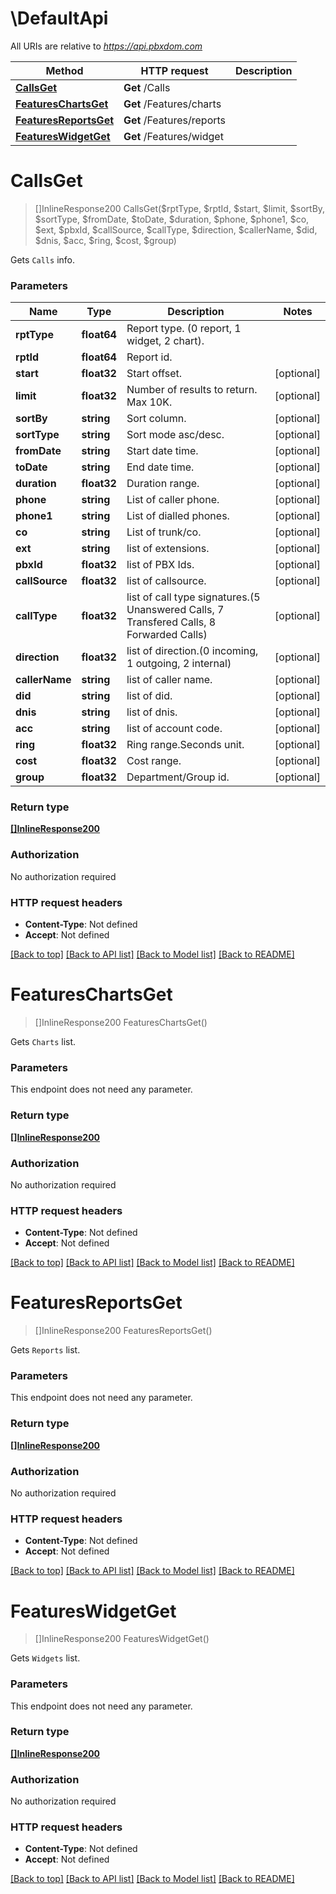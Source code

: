# \DefaultApi

All URIs are relative to *https://api.pbxdom.com*

Method | HTTP request | Description
------------- | ------------- | -------------
[**CallsGet**](DefaultApi.md#CallsGet) | **Get** /Calls | 
[**FeaturesChartsGet**](DefaultApi.md#FeaturesChartsGet) | **Get** /Features/charts | 
[**FeaturesReportsGet**](DefaultApi.md#FeaturesReportsGet) | **Get** /Features/reports | 
[**FeaturesWidgetGet**](DefaultApi.md#FeaturesWidgetGet) | **Get** /Features/widget | 


# **CallsGet**
> []InlineResponse200 CallsGet($rptType, $rptId, $start, $limit, $sortBy, $sortType, $fromDate, $toDate, $duration, $phone, $phone1, $co, $ext, $pbxId, $callSource, $callType, $direction, $callerName, $did, $dnis, $acc, $ring, $cost, $group)



Gets `Calls` info. 


### Parameters

Name | Type | Description  | Notes
------------- | ------------- | ------------- | -------------
 **rptType** | **float64**| Report type. (0 report, 1 widget, 2 chart). | 
 **rptId** | **float64**| Report id. | 
 **start** | **float32**| Start offset. | [optional] 
 **limit** | **float32**| Number of results to return. Max 10K. | [optional] 
 **sortBy** | **string**| Sort column. | [optional] 
 **sortType** | **string**| Sort mode asc/desc. | [optional] 
 **fromDate** | **string**| Start date time. | [optional] 
 **toDate** | **string**| End date time. | [optional] 
 **duration** | **float32**| Duration range. | [optional] 
 **phone** | **string**| List of caller phone. | [optional] 
 **phone1** | **string**| List of dialled phones. | [optional] 
 **co** | **string**| List of trunk/co. | [optional] 
 **ext** | **string**| list of extensions. | [optional] 
 **pbxId** | **float32**| list of PBX Ids. | [optional] 
 **callSource** | **float32**| list of callsource. | [optional] 
 **callType** | **float32**| list of call type signatures.(5 Unanswered Calls, 7 Transfered Calls, 8 Forwarded Calls) | [optional] 
 **direction** | **float32**| list of direction.(0 incoming, 1 outgoing, 2 internal) | [optional] 
 **callerName** | **string**| list of caller name. | [optional] 
 **did** | **string**| list of did. | [optional] 
 **dnis** | **string**| list of dnis. | [optional] 
 **acc** | **string**| list of account code. | [optional] 
 **ring** | **float32**| Ring range.Seconds unit. | [optional] 
 **cost** | **float32**| Cost range. | [optional] 
 **group** | **float32**| Department/Group id. | [optional] 

### Return type

[**[]InlineResponse200**](inline_response_200.md)

### Authorization

No authorization required

### HTTP request headers

 - **Content-Type**: Not defined
 - **Accept**: Not defined

[[Back to top]](#) [[Back to API list]](../README.md#documentation-for-api-endpoints) [[Back to Model list]](../README.md#documentation-for-models) [[Back to README]](../README.md)

# **FeaturesChartsGet**
> []InlineResponse200 FeaturesChartsGet()



Gets `Charts` list. 


### Parameters
This endpoint does not need any parameter.

### Return type

[**[]InlineResponse200**](inline_response_200.md)

### Authorization

No authorization required

### HTTP request headers

 - **Content-Type**: Not defined
 - **Accept**: Not defined

[[Back to top]](#) [[Back to API list]](../README.md#documentation-for-api-endpoints) [[Back to Model list]](../README.md#documentation-for-models) [[Back to README]](../README.md)

# **FeaturesReportsGet**
> []InlineResponse200 FeaturesReportsGet()



Gets `Reports` list. 


### Parameters
This endpoint does not need any parameter.

### Return type

[**[]InlineResponse200**](inline_response_200.md)

### Authorization

No authorization required

### HTTP request headers

 - **Content-Type**: Not defined
 - **Accept**: Not defined

[[Back to top]](#) [[Back to API list]](../README.md#documentation-for-api-endpoints) [[Back to Model list]](../README.md#documentation-for-models) [[Back to README]](../README.md)

# **FeaturesWidgetGet**
> []InlineResponse200 FeaturesWidgetGet()



Gets `Widgets` list. 


### Parameters
This endpoint does not need any parameter.

### Return type

[**[]InlineResponse200**](inline_response_200.md)

### Authorization

No authorization required

### HTTP request headers

 - **Content-Type**: Not defined
 - **Accept**: Not defined

[[Back to top]](#) [[Back to API list]](../README.md#documentation-for-api-endpoints) [[Back to Model list]](../README.md#documentation-for-models) [[Back to README]](../README.md)

